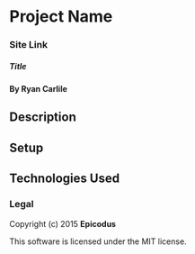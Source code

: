 # Project Name
### Site Link
##### Title

#### By Ryan Carlile

## Description

## Setup


## Technologies Used



### Legal

Copyright (c) 2015 **Epicodus**

This software is licensed under the MIT license.
